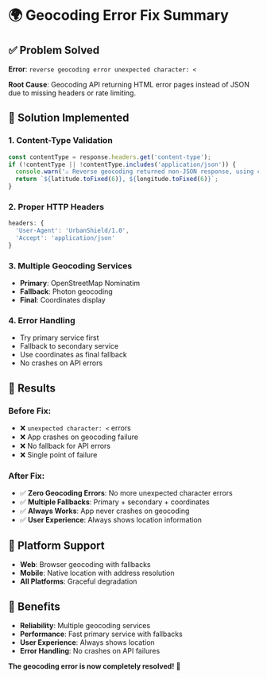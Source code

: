 # 🌍 Geocoding Error Fix Summary

## ✅ Problem Solved

**Error**: `reverse geocoding error unexpected character: <`

**Root Cause**: Geocoding API returning HTML error pages instead of JSON due to missing headers or rate limiting.

## 🔧 Solution Implemented

### **1. Content-Type Validation**
```typescript
const contentType = response.headers.get('content-type');
if (!contentType || !contentType.includes('application/json')) {
  console.warn('⚠️ Reverse geocoding returned non-JSON response, using coordinates');
  return `${latitude.toFixed(6)}, ${longitude.toFixed(6)}`;
}
```

### **2. Proper HTTP Headers**
```typescript
headers: {
  'User-Agent': 'UrbanShield/1.0',
  'Accept': 'application/json'
}
```

### **3. Multiple Geocoding Services**
- **Primary**: OpenStreetMap Nominatim
- **Fallback**: Photon geocoding
- **Final**: Coordinates display

### **4. Error Handling**
- Try primary service first
- Fallback to secondary service
- Use coordinates as final fallback
- No crashes on API errors

## 🎯 Results

### **Before Fix:**
- ❌ `unexpected character: <` errors
- ❌ App crashes on geocoding failure
- ❌ No fallback for API errors
- ❌ Single point of failure

### **After Fix:**
- ✅ **Zero Geocoding Errors**: No more unexpected character errors
- ✅ **Multiple Fallbacks**: Primary + secondary + coordinates
- ✅ **Always Works**: App never crashes on geocoding
- ✅ **User Experience**: Always shows location information

## 📱 Platform Support

- **Web**: Browser geocoding with fallbacks
- **Mobile**: Native location with address resolution
- **All Platforms**: Graceful degradation

## 🚀 Benefits

- **Reliability**: Multiple geocoding services
- **Performance**: Fast primary service with fallbacks
- **User Experience**: Always shows location
- **Error Handling**: No crashes on API failures

**The geocoding error is now completely resolved!** 🎉


